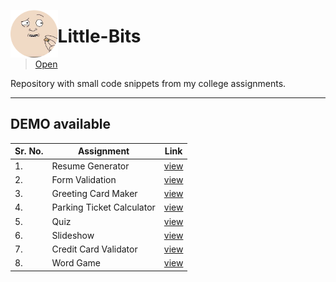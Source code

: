 <p>
  <img align="left" width="15%" src="https://github.com/jassusharma660/Little-Bits/blob/master/guide/lilbits.png?raw=true">   
  
# Little-Bits    

>[Open](https://jassusharma660.github.io/Little-Bits/)   

Repository with small code snippets from my college assignments.
</p>    

---    


## DEMO available     

| Sr. No. | Assignment          | Link |
|----|---------------------------|------------------------------------------------------------------------------------------------------------|
| 1. | Resume Generator          | [view](https://jassusharma660.github.io/Little-Bits/web/resumeGenerator/resumeGenerator.html) |
| 2. | Form Validation           | [view](https://jassusharma660.github.io/Little-Bits/web/formValidation/validateForm.html)     |
| 3. | Greeting Card Maker       | [view](https://jassusharma660.github.io/Little-Bits/web/greetings/greetingDesigner.html)      |
| 4. | Parking Ticket Calculator | [view](https://jassusharma660.github.io/Little-Bits/web/parkingFee/parkingTickets.html)       |
| 5. | Quiz                      | [view](https://jassusharma660.github.io/Little-Bits/web/quiz/quiz.html)                       |
| 6. | Slideshow                 | [view](https://jassusharma660.github.io/Little-Bits/web/slideshow/slideShow.html)             |
| 7. | Credit Card Validator     | [view](https://jassusharma660.github.io/Little-Bits/web/validateCard/validateCard.html)       |
| 8. | Word Game                 | [view](https://jassusharma660.github.io/Little-Bits/web/wordGame/wordGame.html)               |
